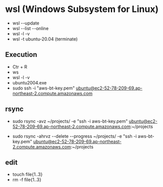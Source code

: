 # wsl (Windows Subsystem for Linux)

- wsl --update
- wsl --list --online
- wsl -l -v
- wsl -t ubuntu-20.04 (terminate)

## Execution

- Ctr + R
- ws
- wsl -l -v
- ubuntu2004.exe
- sudo ssh -i "aws-bt-key.pem" ubuntu@ec2-52-78-209-69.ap-northeast-2.compute.amazonaws.com

## rsync

- sudo rsync -avz ~/projects/ -e "ssh -i aws-bt-key.pem" ubuntu@ec2-52-78-209-69.ap-northeast-2.compute.amazonaws.com:~/projects

- sudo rsync -ahrvz --delete --progress ~/projects/ -e "ssh -i aws-bt-key.pem" ubuntu@ec2-52-78-209-69.ap-northeast-2.compute.amazonaws.com:~/projects

## edit

- touch file{1..3}
- rm -f file{1..3}
